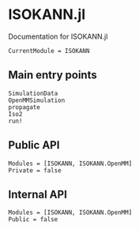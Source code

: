 # ISOKANN.jl

Documentation for ISOKANN.jl

```@meta
CurrentModule = ISOKANN
```

## Main entry points

```@docs
SimulationData
OpenMMSimulation
propagate
Iso2
run!
```

## Public API

```@autodocs
Modules = [ISOKANN, ISOKANN.OpenMM]
Private = false
```

## Internal API

```@autodocs
Modules = [ISOKANN, ISOKANN.OpenMM]
Public = false
```